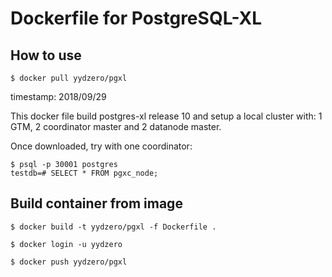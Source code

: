 # Dockerfile for PostgreSQL-XL

## How to use

    $ docker pull yydzero/pgxl

timestamp: 2018/09/29

This docker file build postgres-xl release 10 and setup a local
cluster with: 1 GTM, 2 coordinator master and 2 datanode master.

Once downloaded, try with one coordinator:

    $ psql -p 30001 postgres
    testdb=# SELECT * FROM pgxc_node;

## Build container from image

    $ docker build -t yydzero/pgxl -f Dockerfile .

    $ docker login -u yydzero

    $ docker push yydzero/pgxl
